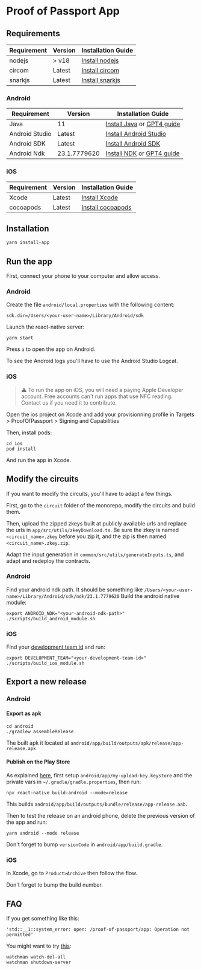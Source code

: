 # Proof of Passport App

## Requirements

| Requirement | Version | Installation Guide |
|-------------|---------|--------------------|
| nodejs      | > v18     | [Install nodejs](https://nodejs.org/) |
| circom      | Latest  | [Install circom](https://docs.circom.io/) |
| snarkjs     | Latest  | [Install snarkjs](https://github.com/iden3/snarkjs) |


### Android
| Requirement | Version | Installation Guide |
|-------------|---------|--------------------|
| Java        | 11      | [Install Java](https://www.oracle.com/java/technologies/javase-jdk11-downloads.html) or [GPT4 guide](https://chatgpt.com/share/26cd879b-26bb-4fd4-b59e-cfe002a06afe) |
| Android Studio | Latest | [Install Android Studio](https://developer.android.com/studio) |
| Android SDK | Latest  | [Install Android SDK](https://developer.android.com/studio#downloads) |
| Android Ndk         | 23.1.7779620 | [Install NDK](https://developer.android.com/studio) or [GPT4 guide](https://chatgpt.com/share/a6e2544b-d32a-4554-a452-402511d03ffc) |

### iOS
| Requirement | Version | Installation Guide |
|-------------|---------|--------------------|
| Xcode       | Latest  | [Install Xcode](https://developer.apple.com/xcode/) |
| cocoapods   | Latest  | [Install cocoapods](https://cocoapods.org/) |


## Installation

```bash
yarn install-app
```

## Run the app

First, connect your phone to your computer and allow access.

### Android

Create the file `android/local.properties` with the following content:
```
sdk.dir=/Users/<your-user-name>/Library/Android/sdk
```

Launch the react-native server:
```
yarn start
```

Press `a` to open the app on Android.

To see the Android logs you'll have to use the Android Studio Logcat.

### iOS

> :warning: To run the app on iOS, you will need a paying Apple Developer account. Free accounts can't run apps that use NFC reading.<br/>
> Contact us if you need it to contribute.

Open the ios project on Xcode and add your provisionning profile in Targets > ProofOfPassport > Signing and Capabilities

Then, install pods:
```
cd ios
pod install
```

And run the app in Xcode.

## Modify the circuits

If you want to modify the circuits, you'll have to adapt a few things.

First, go to the `circuit` folder of the monorepo, modify the circuits and build them.

Then, upload the zipped zkeys built at publicly available urls and replace the urls in `app/src/utils/zkeyDownload.ts`. Be sure the zkey is named `<circuit_name>.zkey` before you zip it, and the zip is then named `<circuit_name>.zkey.zip`.

Adapt the input generation in `common/src/utils/generateInputs.ts`, and adapt and redeploy the contracts.

### Android

Find your android ndk path. It should be something like `/Users/<your-user-name>/Library/Android/sdk/ndk/23.1.7779620`
Build the android native module:
```
export ANDROID_NDK="<your-android-ndk-path>"
./scripts/build_android_module.sh
```

### iOS

Find your [development team id](https://chat.openai.com/share/9d52c37f-d9da-4a62-acb9-9e4ee8179f95) and run:
```
export DEVELOPMENT_TEAM="<your-development-team-id>"
./scripts/build_ios_module.sh
```

## Export a new release

### Android

#### Export as apk

```
cd android
./gradlew assembleRelease
```
The built apk it located at `android/app/build/outputs/apk/release/app-release.apk`

#### Publish on the Play Store
As explained [here](https://reactnative.dev/docs/signed-apk-android), first setup `android/app/my-upload-key.keystore` and the private vars in `~/.gradle/gradle.properties`, then run:
```
npx react-native build-android --mode=release
```
This builds `android/app/build/outputs/bundle/release/app-release.aab`.

Then to test the release on an android phone, delete the previous version of the app and run:
```
yarn android --mode release
```

Don't forget to bump `versionCode` in `android/app/build.gradle`.

### iOS

In Xcode, go to `Product>Archive` then follow the flow.

Don't forget to bump the build number.

## FAQ

If you get something like this:
```
'std::__1::system_error: open: /proof-of-passport/app: Operation not permitted'
```
You might want to try [this](https://stackoverflow.com/questions/49443341/watchman-crawl-failed-retrying-once-with-node-crawler):
```
watchman watch-del-all
watchman shutdown-server
```
